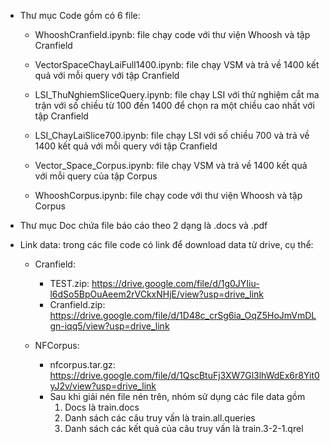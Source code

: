 * Thư mục Code gồm có 6 file:

	- WhooshCranfield.ipynb: file chạy code với thư viện Whoosh và tập Cranfield

	- VectorSpaceChayLaiFull1400.ipynb: file chạy VSM và trả về 1400 kết quả với mỗi query với tập Cranfield

	- LSI_ThuNghiemSliceQuery.ipynb: file chạy LSI với thử nghiệm cắt ma trận với số chiều từ 100 đến 1400 để chọn ra một chiều cao nhất với tập Cranfield

	- LSI_ChayLaiSlice700.ipynb: file chạy LSI với số chiều 700 và trả về 1400 kết quả với mỗi query với tập Cranfield

	- Vector_Space_Corpus.ipynb: file chạy VSM và trả về 1400 kết quả với mỗi query của tập Corpus

	- WhooshCorpus.ipynb: file chạy code với thư viện Whoosh và tập Corpus

* Thư mục Doc chứa file báo cáo theo 2 dạng là .docs và .pdf

* Link data: trong các file code có link để download data từ drive, cụ thể:

	- Cranfield:
		+ TEST.zip: https://drive.google.com/file/d/1g0JYIiu-l6dSo5BpOuAeem2rVCkxNHjE/view?usp=drive_link
		+ Cranfield.zip: https://drive.google.com/file/d/1D48c_crSg6ia_OqZ5HoJmVmDLgn-iqq5/view?usp=drive_link

	- NFCorpus: 
		+ nfcorpus.tar.gz: https://drive.google.com/file/d/1QscBtuFj3XW7Gl3lhWdEx6r8Yit0yJ2v/view?usp=drive_link
		+ Sau khi giải nén file nén trên, nhóm sử dụng các file data gồm
			1. Docs là train.docs
			2. Danh sách các câu truy vấn là train.all.queries
			3. Danh sách các kết quả của câu truy vấn là train.3-2-1.qrel
